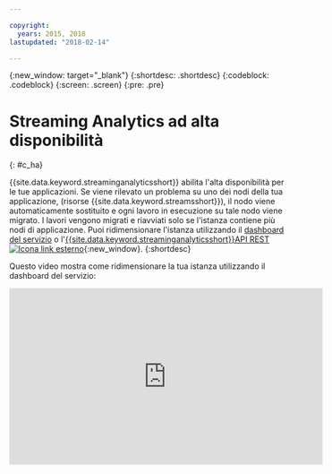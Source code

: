 ```yaml
---

copyright:
  years: 2015, 2018
lastupdated: "2018-02-14"

---
```


<!-- Attribute definitions -->
{:new_window: target="_blank"}
{:shortdesc: .shortdesc}
{:codeblock: .codeblock}
{:screen: .screen}
{:pre: .pre}

# Streaming Analytics ad alta disponibilità
{: #c_ha}

{{site.data.keyword.streaminganalyticsshort}} abilita
l'alta disponibilità per le tue applicazioni. Se viene rilevato un problema su uno dei nodi della tua applicazione,
(risorse {{site.data.keyword.streamsshort}}), il nodo viene
automaticamente sostituito e ogni lavoro in esecuzione su tale nodo viene migrato. I lavori vengono migrati e riavviati
solo se l'istanza contiene più nodi di applicazione. Puoi ridimensionare l'istanza utilizzando il [dashboard del servizio](/docs/services/StreamingAnalytics/r_service_dashboard.html) o l'[{{site.data.keyword.streaminganalyticsshort}}API REST ![Icona link esterno](../../icons/launch-glyph.svg "Icona link esterno")](https://console.ng.bluemix.net/apidocs/220){:new_window}.
{:shortdesc}

Questo video mostra come ridimensionare la tua istanza utilizzando il dashboard del servizio:

<iframe width="560" height="315" src="https://www.youtube.com/embed/zbZ9am9UhPw?rel=0" frameborder="0" allowfullscreen>Ridimensiona istanza</iframe>
